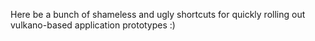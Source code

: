 Here be a bunch of shameless and ugly shortcuts for quickly rolling out
vulkano-based application prototypes :)